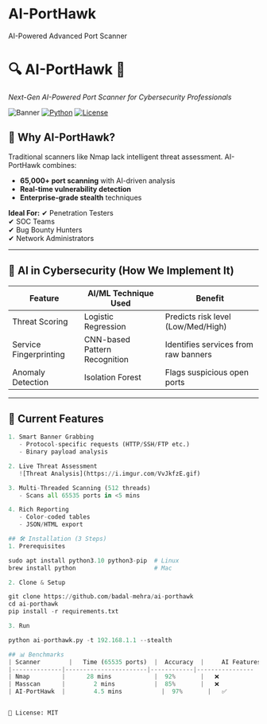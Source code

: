 # AI-PortHawk
AI-Powered Advanced Port Scanner

# 🔍 AI-PortHawk 🦅
*Next-Gen AI-Powered Port Scanner for Cybersecurity Professionals*

![Banner](https://i.imgur.com/JQZ1KlO.png)
[![Python](https://img.shields.io/badge/Python-3.8%2B-blue)](https://python.org)
[![License](https://img.shields.io/badge/License-MIT-green)](LICENSE)

## 🌟 **Why AI-PortHawk?**
Traditional scanners like Nmap lack intelligent threat assessment. AI-PortHawk combines:
- **65,000+ port scanning** with AI-driven analysis
- **Real-time vulnerability detection**
- **Enterprise-grade stealth** techniques

**Ideal For:**
✔ Penetration Testers  
✔ SOC Teams  
✔ Bug Bounty Hunters  
✔ Network Administrators  

---

## 🧠 **AI in Cybersecurity (How We Implement It)**
| Feature               | AI/ML Technique Used          | Benefit                             |
|-----------------------|-------------------------------|-------------------------------------|
| Threat Scoring        | Logistic Regression           | Predicts risk level (Low/Med/High)  |
| Service Fingerprinting| CNN-based Pattern Recognition | Identifies services from raw banners|
| Anomaly Detection     | Isolation Forest              | Flags suspicious open ports         |

---

## 🚀 **Current Features**
```python
1. Smart Banner Grabbing
   - Protocol-specific requests (HTTP/SSH/FTP etc.)
   - Binary payload analysis

2. Live Threat Assessment
   ![Threat Analysis](https://i.imgur.com/VvJkfzE.gif)

3. Multi-Threaded Scanning (512 threads)
   - Scans all 65535 ports in <5 mins

4. Rich Reporting
   - Color-coded tables
   - JSON/HTML export

## 🛠 Installation (3 Steps)
1. Prerequisites

sudo apt install python3.10 python3-pip  # Linux
brew install python                      # Mac

2. Clone & Setup

git clone https://github.com/badal-mehra/ai-porthawk
cd ai-porthawk
pip install -r requirements.txt

3. Run

python ai-porthawk.py -t 192.168.1.1 --stealth

## 📊 Benchmarks
| Scanner	     |   Time (65535 ports)  | 	Accuracy  | 	AI Features
|--------------|-----------------------|------------|----------------
| Nmap	       |      28 mins	         |  92%	      |   ❌
| Masscan      |     	2 mins           | 	85%	      |   ❌
| AI-PortHawk  |     	4.5 mins	       |  97%       |  	✅


📜 License: MIT
